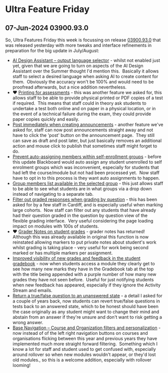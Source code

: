 # Ultra Feature Friday

## 07-Jun-2024 03900.93.0

So, Ultra Features Friday this week is focussing on release [03900.93.0](https://help.blackboard.com/Learn/Administrator/SaaS/Release_Notes#3900.93.0 "https://help.blackboard.com/learn/administrator/saas/release_notes#3900.93.0") that was released yesterday with more tweaks and interface refinements in preparation for the big update in July/August: 

- [AI Design Assistant – output language selector](https://help.blackboard.com/Learn/Administrator/SaaS/Release_Notes#3900.93.0-1 "https://help.blackboard.com/learn/administrator/saas/release_notes#3900.93.0-1") - whilst not enabled just yet, given that we are going to turn on aspects of the AI Design Assistant over the Summer thought I'd mention this.  Basically it allows staff to select a desired language when asking AI to create content for them.  Obviously the accuracy won't be 100% and would need to be proofread afterwards, but a nice addition nevertheless.
- ❤️ [Printing for assessments](https://help.blackboard.com/Learn/Administrator/SaaS/Release_Notes#3900.93.0-2 "https://help.blackboard.com/learn/administrator/saas/release_notes#3900.93.0-2") - this was another feature we asked for, this allows staff to be able to provide physical printed or PDF copies of a test if required.  This means that staff could in theory ask students to undertake a test both online and on paper in a physical location, or in the event of a technical failure during the exam, they could provide paper copies quickly and easily.
- [Post immediately when creating announcements](https://help.blackboard.com/Learn/Administrator/SaaS/Release_Notes#3900.93.0-5 "https://help.blackboard.com/learn/administrator/saas/release_notes#3900.93.0-5") - another feature we've asked for, staff can now post announcements straight away and not have to click the 'post' button on the announcement page.  They still can save as draft and post later, but just basically removes an additional action and mouse click to publish that sometimes staff might forget to do.
- [Prevent auto-assigning members within self-enrollment groups](https://help.blackboard.com/Learn/Administrator/SaaS/Release_Notes#3900.93.0-6 "https://help.blackboard.com/learn/administrator/saas/release_notes#3900.93.0-6") - before this update Blackboard would auto assign any student unenrolled to self enrolment groups which was inconvenient, especially for students that had left the course/module but not had been processed yet.  Now staff have to opt in to this process is they want auto assignments to happen.
- [Group members list available in the selected group](https://help.blackboard.com/Learn/Administrator/SaaS/Release_Notes#3900.93.0-7 "https://help.blackboard.com/learn/administrator/saas/release_notes#3900.93.0-7") - this just allows staff to be able to see what students are in what groups via a drop down instead of navigating to a separate tab.
- [Filter out graded responses when grading by question](https://help.blackboard.com/Learn/Administrator/SaaS/Release_Notes#3900.93.0-8 "https://help.blackboard.com/learn/administrator/saas/release_notes#3900.93.0-8") - this has been asked for by a few staff in Cardiff, and is especially useful when marking large cohorts.  Now staff can filter out any students that have already had their question graded in the question by question view of the flexible grading interface.  Very useful considering the page loading impact on modules with 100s of students.
- ❤️  [Grader Notes on student grades](https://help.blackboard.com/Learn/Administrator/SaaS/Release_Notes#3900.93.0-9 "https://help.blackboard.com/learn/administrator/saas/release_notes#3900.93.0-9") - grader notes has returned!  Although this was already available in original this function is now reinstated allowing markers to put private notes about student's work whilst grading is taking place - very useful for work being second marked or has multiple markers per assignment.
- [Improved visibility of new grades and feedback in the student gradebook](https://help.blackboard.com/Learn/Administrator/SaaS/Release_Notes#3900.93.0-10 "https://help.blackboard.com/learn/administrator/saas/release_notes#3900.93.0-10") - now when students access a module they clearly get to see how many new marks they have in the Gradebook tab at the top with the title being appended with a purple number of how many new grades they have not seen before.  Useful for just notifying students when new feedback has appeared, especially if they ignore the Activity Stream and emails.
- [Return a true/false question to an unanswered state](https://help.blackboard.com/Learn/Administrator/SaaS/Release_Notes#3900.93.0-4 "https://help.blackboard.com/learn/administrator/saas/release_notes#3900.93.0-4") - a detail I asked for a couple of years back, now students can revert true/false questions in tests back to an answered state, which to be honest should have been the case originally as any student might want to change their mind and abstain from an answer if they're unsure and don't want to risk getting a wrong answer.
- [Base Navigation – Course and Organization filters and personalization](https://help.blackboard.com/Learn/Administrator/SaaS/Release_Notes#3900.93.0-14 "https://help.blackboard.com/learn/administrator/saas/release_notes#3900.93.0-14") - now instead of of the left right navigation buttons on courses and organisations flicking between this year and previous years they have implemented much more straight forward filtering.  Something which I know a lot for staff and student used to get confused with, especially around rollover so when new modules wouldn't appear, or they'd lost old modules., so this is a welcome addition, especially with rollover looming!
